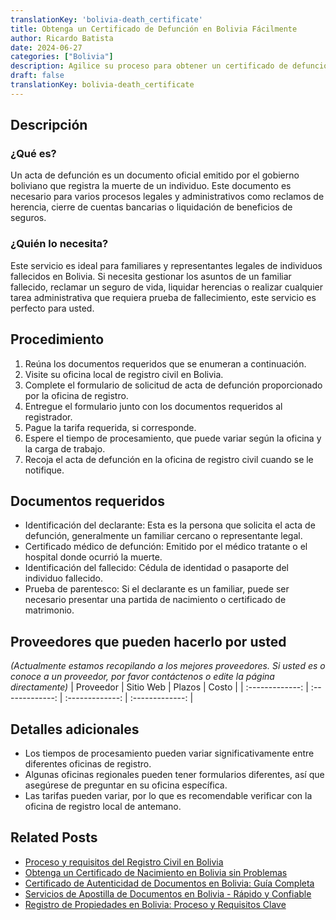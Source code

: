 ```yaml
---
translationKey: 'bolivia-death_certificate'
title: Obtenga un Certificado de Defunción en Bolivia Fácilmente
author: Ricardo Batista
date: 2024-06-27
categories: ["Bolivia"]
description: Agilice su proceso para obtener un certificado de defunción en Bolivia con nuestra guía detallada sobre los pasos y documentos requeridos.
draft: false
translationKey: bolivia-death_certificate
---
```


## Descripción
### ¿Qué es?
Un acta de defunción es un documento oficial emitido por el gobierno boliviano que registra la muerte de un individuo. Este documento es necesario para varios procesos legales y administrativos como reclamos de herencia, cierre de cuentas bancarias o liquidación de beneficios de seguros.

### ¿Quién lo necesita?
Este servicio es ideal para familiares y representantes legales de individuos fallecidos en Bolivia. Si necesita gestionar los asuntos de un familiar fallecido, reclamar un seguro de vida, liquidar herencias o realizar cualquier tarea administrativa que requiera prueba de fallecimiento, este servicio es perfecto para usted.

## Procedimiento

1. Reúna los documentos requeridos que se enumeran a continuación.
2. Visite su oficina local de registro civil en Bolivia.
3. Complete el formulario de solicitud de acta de defunción proporcionado por la oficina de registro.
4. Entregue el formulario junto con los documentos requeridos al registrador.
5. Pague la tarifa requerida, si corresponde.
6. Espere el tiempo de procesamiento, que puede variar según la oficina y la carga de trabajo.
7. Recoja el acta de defunción en la oficina de registro civil cuando se le notifique.

## Documentos requeridos

- Identificación del declarante: Esta es la persona que solicita el acta de defunción, generalmente un familiar cercano o representante legal.
- Certificado médico de defunción: Emitido por el médico tratante o el hospital donde ocurrió la muerte.
- Identificación del fallecido: Cédula de identidad o pasaporte del individuo fallecido.
- Prueba de parentesco: Si el declarante es un familiar, puede ser necesario presentar una partida de nacimiento o certificado de matrimonio.

## Proveedores que pueden hacerlo por usted
_(Actualmente estamos recopilando a los mejores proveedores. Si usted es o conoce a un proveedor, por favor contáctenos o edite la página directamente)_
| Proveedor        |     Sitio Web     |     Plazos    |       Costo      |
| :-------------: | :-------------: |  :-------------: | :-------------: |

## Detalles adicionales

- Los tiempos de procesamiento pueden variar significativamente entre diferentes oficinas de registro.
- Algunas oficinas regionales pueden tener formularios diferentes, así que asegúrese de preguntar en su oficina específica.
- Las tarifas pueden variar, por lo que es recomendable verificar con la oficina de registro local de antemano.


## Related Posts

- [Proceso y requisitos del Registro Civil en Bolivia](https://tramitit.com/es/guides/bolivia/inscripción_en_el_registro_civil/)
- [Obtenga un Certificado de Nacimiento en Bolivia sin Problemas](https://tramitit.com/es/guides/bolivia/certificado_de_nacimiento/)
- [Certificado de Autenticidad de Documentos en Bolivia: Guía Completa](https://tramitit.com/es/guides/bolivia/certificado_de_autenticidad_de_documentos/)
- [Servicios de Apostilla de Documentos en Bolivia - Rápido y Confiable](https://tramitit.com/es/guides/bolivia/apostilla_de_documentos/)
- [Registro de Propiedades en Bolivia: Proceso y Requisitos Clave](https://tramitit.com/es/guides/bolivia/registro_de_propiedad/)
